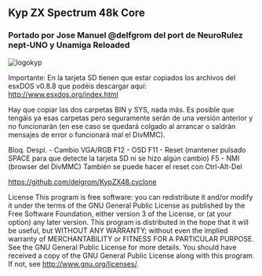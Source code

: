 ## Kyp ZX Spectrum 48k Core

### Portado por Jose Manuel @delfgrom del port de NeuroRulez nept-UNO y Unamiga Reloaded

![logokyp](https://user-images.githubusercontent.com/31018768/103444077-81526280-4c65-11eb-81e1-bd79ce680ad2.jpg)

Importante: En la tarjeta SD tienen que estar copiados los archivos del esxDOS v0.8.8 que podéis descargar aquí:
http://www.esxdos.org/index.html

Hay que copiar las dos carpetas BIN y SYS, nada más. Es posible que tengáis ya esas carpetas pero seguramente serán de una versión anterior y no funcionarán (en ese caso se quedará colgado al arrancar o saldrán mensajes de error o funcionará mal el DivMMC).

Bloq. Despl. - Cambio VGA/RGB
F12 - OSD
F11 - Reset (mantener pulsado SPACE para que detecte la tarjeta SD ni se hizo algún cambio)
F5 - NMI (browser del DivMMC)
También se puede hacer el reset con Ctrl-Alt-Del

https://github.com/delgrom/KypZX48.cyclone

License
This program is free software: you can redistribute it and/or modify it under the terms of the GNU General Public License as published by the Free Software Foundation, either version 3 of the License, or (at your option) any later version. This program is distributed in the hope that it will be useful, but WITHOUT ANY WARRANTY; without even the implied warranty of MERCHANTABILITY or FITNESS FOR A PARTICULAR PURPOSE. See the GNU General Public License for more details. You should have received a copy of the GNU General Public License along with this program. If not, see http://www.gnu.org/licenses/.

